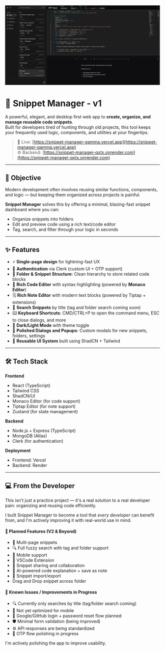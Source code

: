 <p align="center">
  <img src="./client/public/Screenshot.png" alt="Snippet Manager Screenshot" width="700"/>
</p>

# 🧠 Snippet Manager - v1

A powerful, elegant, and desktop first web app to **create, organize, and manage reusable code snippets**.  
Built for developers tired of hunting through old projects, this tool keeps your frequently used logic, components, and utilities at your fingertips.

> 🚀 Live: [https://snippet-manager-gamma.vercel.app](https://snippet-manager-gamma.vercel.app)  
> ⚙️ Backend: [https://snippet-manager-qxtx.onrender.com](https://snippet-manager-qxtx.onrender.com)

---

## 🎯 Objective

Modern development often involves reusing similar functions, components, and logic — but keeping them organized across projects is painful.

**Snippet Manager** solves this by offering a minimal, blazing-fast snippet dashboard where you can:

- Organize snippets into folders
- Edit and preview code using a rich text/code editor
- Tag, search, and filter through your logic in seconds

---

## ✨ Features

- ⚡️ **Single-page design** for lightning-fast UX
- 🔐 **Authentication** via Clerk (custom UI + OTP support)
- 📁 **Folder & Snippet Structure**: Clean hierarchy to store related code blocks
- 🧠 **Rich Code Editor** with syntax highlighting (powered by **Monaco Editor**)
- 🗒️ **Rich Note Editor** with modern text blocks (powered by Tiptap + extensions)
- 🔎 **Search Snippets** by title (tag and folder search coming soon)
- ⌨️ **Keyboard Shortcuts**: CMD/CTRL+P to open the command menu, ESC to close dialogs, and more
- 🌙 **Dark/Light Mode** with theme toggle
- 🧪 **Polished Dialogs and Popups**: Custom modals for new snippets, folders, settings
- 🧱 **Reusable UI System** built using ShadCN + Tailwind

---

## 🛠 Tech Stack

**Frontend**

- React (TypeScript)
- Tailwind CSS
- ShadCN/UI
- Monaco Editor (for code support)
- Tiptap Editor (for note support)
- Zustand (for state management)

**Backend**

- Node.js + Express (TypeScript)
- MongoDB (Atlas)
- Clerk (for authentication)

**Deployment**

- Frontend: Vercel
- Backend: Render

---

## 💻 From the Developer

This isn't just a practice project — it's a real solution to a real developer pain: organizing and reusing code efficiently.

I built Snippet Manager to become a tool that _every developer_ can benefit from, and I'm actively improving it with real-world use in mind.

#### 💬 **Planned Features (V2 & Beyond)**

- 📄 Multi-page snippets
- 🔍 Full fuzzy search with tag and folder support
- 📱 Mobile support
- 🧩 VSCode Extension
- 🔗 Snippet sharing and collaboration
- 🤖 AI-powered code explanation + save as note
- 🔄 Snippet import/export
- Drag and Drop snippet across folder

#### 🐞 Known Issues / Improvements in Progress

- 🔍 Currently only searches by title (tag/folder search coming)
- 📱 Not yet optimized for mobile
- 🔐 Google/GitHub login + password reset flow planned
- 🛡️ Minimal form validation (being improved)
- ⚙️ API responses are being standardized
- 🧪 OTP flow polishing in progress

I'm actively polishing the app to improve usability.
